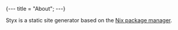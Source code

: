 {---
title = "About";
---}

Styx is a static site generator based on the [Nix package manager](http://nixos.org/nix/).

